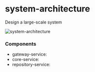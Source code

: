 # system-architecture
Design a large-scale system

![system-architecture](https://user-images.githubusercontent.com/6086297/72776663-934e1780-3c45-11ea-8624-92bd5b301955.png)

### Components
- gateway-service:
- core-service:
- repository-service:
